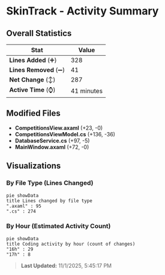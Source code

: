 # SkinTrack - Activity Summary 

## Overall Statistics

| Stat                   | Value                                                             |
| ---------------------- | ----------------------------------------------------------------- |
| **Lines Added** (➕)   | 328                                          |
| **Lines Removed** (➖) | 41                                        |
| **Net Change** (↕)    | 287                |
| **Active Time** (⌚)   | 41 minutes |


## Modified Files
- **CompetitionsView.axaml** (+23, -0)
- **CompetitionsViewModel.cs** (+136, -36)
- **DatabaseService.cs** (+97, -5)
- **MainWindow.axaml** (+72, -0)

## Visualizations

### By File Type (Lines Changed)

```mermaid
pie showData
title Lines changed by file type
".axaml" : 95
".cs" : 274
```

### By Hour (Estimated Activity Count)

```mermaid
pie showData
title Coding activity by hour (count of changes)
"16h" : 29
"17h" : 8
```


> **Last Updated:** 11/1/2025, 5:45:17 PM